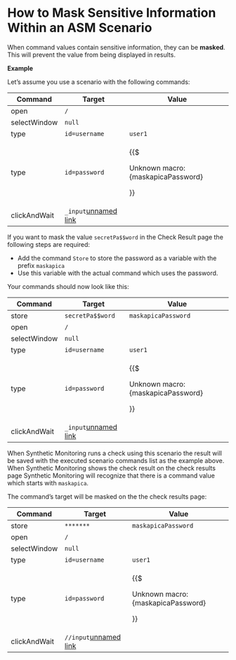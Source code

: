 # How to Mask Sensitive Information Within an ASM Scenario

When command values contain sensitive information, they can be **masked**. This will prevent the value from being displayed in results.

**Example**

Let’s assume you use a scenario with the following commands:

| Command      | Target                                                                                                        | Value                                                        |
| ------------ | ------------------------------------------------------------------------------------------------------------- | ------------------------------------------------------------ |
| open         | `/`                                                                                                           |                                                              |
| selectWindow | `null`                                                                                                        |                                                              |
| type         | `id=username`                                                                                                 | `user1`                                                      |
| type         | `id=password`                                                                                                 | <p>{{$</p><p>Unknown macro: {maskapicaPassword}</p><p>}}</p> |
| clickAndWait | `_input`[unnamed link](https://apica-kb.atlassian.net/wiki/404?key=value%253D%2527Log%2Bin%2527%3Bsearch%3Fq) |                                                              |

If you want to mask the value `secretPa$$word` in the Check Result page the following steps are required:

* Add the command `Store` to store the password as a variable with the prefix `maskapica`
* Use this variable with the actual command which uses the password.

Your commands should now look like this:

| Command      | Target                                                                                                        | Value                                                        |
| ------------ | ------------------------------------------------------------------------------------------------------------- | ------------------------------------------------------------ |
| store        | `secretPa$$word`                                                                                              | `maskapicaPassword`                                          |
| open         | `/`                                                                                                           |                                                              |
| selectWindow | `null`                                                                                                        |                                                              |
| type         | `id=username`                                                                                                 | `user1`                                                      |
| type         | `id=password`                                                                                                 | <p>{{$</p><p>Unknown macro: {maskapicaPassword}</p><p>}}</p> |
| clickAndWait | `_input`[unnamed link](https://apica-kb.atlassian.net/wiki/404?key=value%253D%2527Log%2Bin%2527%3Bsearch%3Fq) |                                                              |

When Synthetic Monitoring runs a check using this scenario the result will be saved with the executed scenario commands list as the example above. When Synthetic Monitoring shows the check result on the check results page Synthetic Monitoring will recognize that there is a command value which starts with `maskapica`.

The command’s target will be masked on the the check results page:

| Command      | Target                                                                                                         | Value                                                        |
| ------------ | -------------------------------------------------------------------------------------------------------------- | ------------------------------------------------------------ |
| store        | `*******`                                                                                                      | `maskapicaPassword`                                          |
| open         | `/`                                                                                                            |                                                              |
| selectWindow | `null`                                                                                                         |                                                              |
| type         | `id=username`                                                                                                  | `user1`                                                      |
| type         | `id=password`                                                                                                  | <p>{{$</p><p>Unknown macro: {maskapicaPassword}</p><p>}}</p> |
| clickAndWait | `//input`[unnamed link](https://apica-kb.atlassian.net/wiki/404?key=value%253D%2527Log%2Bin%2527%3Bsearch%3Fq) |                                                              |
